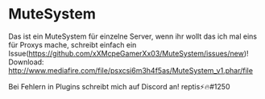 # MuteSystem
Das ist ein MuteSystem für einzelne Server, wenn ihr wollt das ich mal eins für Proxys mache, schreibt einfach ein Issue(https://github.com/xXMcpeGamerXx03/MuteSystem/issues/new)!
Download: http://www.mediafire.com/file/psxcsi6m3h4f5as/MuteSystem_v1.phar/file

Bei Fehlern in Plugins schreibt mich auf Discord an!
reptis⚡🔥#1250
